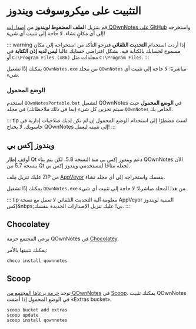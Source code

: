 # التثبيت على ميكروسوفت ويندوز

قم بتنزيل **الملف المضغوط لويندوز** من [إصدارات QOwnNotes على GitHub](https://github.com/pbek/QOwnNotes/releases) واستخرجه إلى أي مكانٍ تشاء. لا حاجة إلى تثبيت أي شيء!

::: warning
إذا أردت استخدام **التحديث التلقائي** فنرجو التأكد من استخراجه إلى مكان مسموح لحسابك بالكتابة فيه. بشكل افتراضي حسابك غالبا **ليس لديه إذن الكتابة** في مجلدات مثل <code dir="ltr">C:\Program Files (x86)</code> أو <code dir="ltr">C:\Program Files</code>.
:::

يمكنك إذًا تشغيل `QOwnNotes.exe` من مجلد `QOwnNotes` مباشرةً؛ لا حاجة إلى تثبيت أي شيء.

### الوضع المحمول

استخدم `QOwnNotesPortable.bat` لتشغيل QOwnNotes في **الوضع المحمول** حيث سيتم تخزين كل شيء (بما في ذلك ملاحظاتك) في مجلد `QOwnNotes` الخاص بك.

::: tip
لستَ مضطرًا إلى استخدام الوضع المحمول إن لم تكن لديك صلاحيات إدارية في حاسوبك. لا يحتاج QOwnNotes إلى تثبيته ليعمل!
:::

## ويندوز إكس بي

أوقف إطار Qt دعم ويندوز إكس&nbsp;بي منذ النسخة 5.8، لكن يتم بناء QOwnNotes الآن بنسخة 5.7 من Qt لجعله متاحًا لمستخدمي ويندوز إكس&nbsp;بي.

عليك تنزيل مِلف ZIP من [AppVeyor](https://ci.appveyor.com/project/pbek/qownnotes/build/artifacts) بنفسك واستخراجه إلى أي مجلد تشاء.

يمكنك إذًا تشغيل `QOwnNotes.exe` من هذا المجلد مباشرةً؛ لا حاجة إلى تثبيت أي شيء.

::: tip
معلومة
آلية التحديث التلقائي لا تعمل مع نسخة AppVeyor المبنية لويندوز إكس&nbps;بي!
عليك تنزيل الإصدارات الجديدة بنفسك.
:::

## Chocolatey

يرعى المجتمع حزمة QOwnNotes في [Chocolatey](https://chocolatey.org/packages/qownnotes/).

يمكنك تثبيتها بالأمر:

```shell
choco install qownnotes
```

## Scoop

توجد [حزمة يرعاها المجتمع من QOwnNotes](https://github.com/ScoopInstaller/Extras/blob/master/bucket/qownnotes.json) في [Scoop](https://scoop.sh/). يمكنك تثبيت QOwnNotes في الوضع المحمول إذا أضفت «Extras bucket».

```shell
scoop bucket add extras
scoop update
scoop install qownnotes
```
